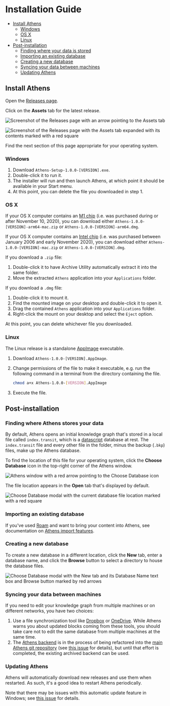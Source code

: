 # Installation Guide

* [Install Athens](#install-athens)
  * [Windows](#windows)
  * [OS X](#os-x)
  * [Linux](#linux)
* [Post-installation](#post-installation)
  * [Finding where your data is stored](#finding-where-your-data-is-stored)
  * [Importing an existing database](#importing-an-existing-database)
  * [Creating a new database](#creating-a-new-database)
  * [Syncing your data between machines](#syncing-your-data-between-machines)
  * [Updating Athens](#updating-athens)

## Install Athens

Open the [Releases page](https://github.com/athensresearch/athens/releases).

Click on the **Assets** tab for the latest release.

![Screenshot of the Releases page with an arrow pointing to the Assets tab](https://user-images.githubusercontent.com/15487/122689808-0bc65880-d1eb-11eb-96eb-43ac464de143.png)

![Screenshot of the Releases page with the Assets tab expanded with its contents marked with a red square](https://user-images.githubusercontent.com/15487/122689924-a888f600-d1eb-11eb-9d4b-df8690f43fb4.png)

Find the next section of this page appropriate for your operating system.

### Windows

1. Download `Athens-Setup-1.0.0-[VERSION].exe`.
2. Double-click it to run it.
3. The installer will run and then launch Athens, at which point it should be available in your Start menu.
4. At this point, you can delete the file you downloaded in step 1.

### OS X

If your OS X computer contains an [M1 chip](https://en.wikipedia.org/wiki/Apple_M1) (i.e. was purchased during or after November 10, 2020), you can download either `Athens-1.0.0-[VERSION]-arm64-mac.zip` or `Athens-1.0.0-[VERSION]-arm64.dmg`.

If your OS X computer contains an [Intel chip](https://en.wikipedia.org/wiki/Mac_transition_to_Intel_processors) (i.e. was purchased between January 2006 and early November 2020), you can download either `Athens-1.0.0-[VERSION]-mac.zip` or `Athens-1.0.0-[VERSION].dmg`.

If you download a `.zip` file:

1. Double-click it to have Archive Utility automatically extract it into the same folder.
2. Move the extracted `Athens` application into your `Applications` folder.

If you download a `.dmg` file:

1. Double-click it to mount it.
2. Find the mounted image on your desktop and double-click it to open it.
3. Drag the contained `Athens` application into your `Applications` folder.
4. Right-click the mount on your desktop and select the `Eject` option.

At this point, you can delete whichever file you downloaded.

### Linux

The Linux release is a standalone [AppImage](https://appimage.org/) executable.

1. Download `Athens-1.0.0-[VERSION].AppImage`.
2. Change permissions of the file to make it executable, e.g. run the following command in a terminal from the directory containing the file.

   ```sh
   chmod a+x Athens-1.0.0-[VERSION].AppImage
   ```

3. Execute the file.

## Post-installation

### Finding where Athens stores your data

By default, Athens opens an initial knowledge graph that's stored in a local file called `index.transit`, which is a [datascript](https://github.com/tonsky/datascript) database at rest. The `index.transit` file and every other file in the folder, minus the backup (`.bkp`) files, make up the Athens database.

To find the location of this file for your operating system, click the **Choose Database** icon in the top-right corner of the Athens window.

![Athens window with a red arrow pointing to the Choose Database icon](https://user-images.githubusercontent.com/15487/122690410-108d0b80-d1ef-11eb-8c4c-cd502b28e318.png)

The file location appears in the **Open** tab that's displayed by default.

![Choose Database modal with the current database file location marked with a red square](https://user-images.githubusercontent.com/15487/122767507-5cc86200-d268-11eb-93cb-858cc198320e.png)

### Importing an existing database

If you've used [Roam](https://roamresearch.com/) and want to bring your content into Athens, see documentation on [Athens import features](../feature-list/import.md).

### Creating a new database

To create a new database in a different location, click the **New** tab, enter a database name, and click the **Browse** button to select a directory to house the database files.

![Choose Database modal with the New tab and its Database Name text box and Browse button marked by red arrows](https://user-images.githubusercontent.com/15487/122768180-f7c13c00-d268-11eb-959c-22bb2170c585.png)

### Syncing your data between machines

If you need to edit your knowledge graph from multiple machines or on different networks, you have two choices:

1. Use a file synchronization tool like [Dropbox](https://www.dropbox.com) or [OneDrive](https://www.microsoft.com/en-us/microsoft-365/onedrive/online-cloud-storage). While Athens warns you about updated blocks coming from these tools, you should take care not to edit the same database from multiple machines at the same time.
2. The [Athens backend](https://github.com/athensresearch/athens-backend) is in the process of being refactored into the [main Athens git repository](https://github.com/athensresearch/athens) (see [this issue](https://github.com/athensresearch/athens/pull/1170/) for details), but until that effort is completed, the existing archived backend can be used.

### Updating Athens

Athens will automatically download new releases and use them when restarted. As such, it's a good idea to restart Athens periodically.

Note that there may be issues with this automatic update feature in Windows; see [this issue](https://github.com/athensresearch/athens/issues/1248) for details.
